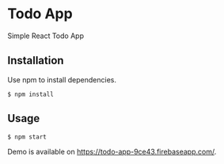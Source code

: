 # Todo App

Simple React Todo App

## Installation

Use npm to install dependencies.

```
$ npm install
```

## Usage

```
$ npm start
```

Demo is available on https://todo-app-9ce43.firebaseapp.com/.